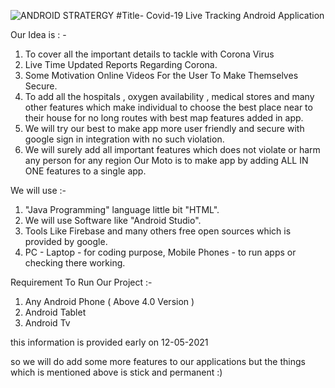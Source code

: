 ![ANDROID STRATERGY](https://user-images.githubusercontent.com/53940939/117925019-4a2b4680-b314-11eb-8bcb-7ba265e642d7.png)
#Title- Covid-19 Live Tracking Android Application

Our Idea is : -
1.  To cover all the important details to tackle with Corona Virus
2. Live Time Updated Reports Regarding Corona.
3. Some Motivation Online Videos For the User To Make Themselves Secure.
4. To add all the hospitals , oxygen availability , medical stores and many other features which make individual to choose the best place near to their house for no long routes with best map features added in app.
5. We will try our best to make app more user friendly and secure with google sign in integration with no such violation.
6. We will surely add all important features which does not violate or harm any person for any region Our Moto is to make app by adding ALL IN ONE features to a single app.

We will use :-
1. "Java Programming" language  little bit "HTML".
2. We will use Software like "Android Studio".
3. Tools Like Firebase and many others free open sources which is provided by google.
4. PC - Laptop - for coding purpose, Mobile Phones - to run apps or checking there working.

Requirement To Run Our Project :- 
1. Any Android Phone ( Above 4.0 Version )
2. Android Tablet 
3. Android Tv


this information is provided early on 12-05-2021

so we will do add some more features to our applications but the things which is mentioned above is stick and permanent :)
